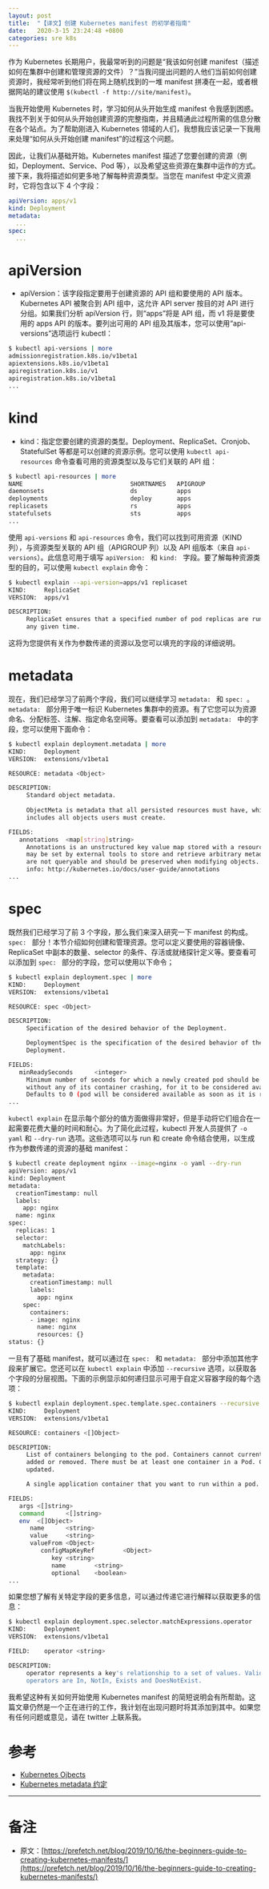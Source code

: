 ```yaml
---
layout: post
title:  "【译文】创建 Kubernetes manifest 的初学者指南"
date:   2020-3-15 23:24:48 +0800
categories: sre k8s
---
```


作为 Kubernetes 长期用户，我最常听到的问题是“我该如何创建 manifest（描述如何在集群中创建和管理资源的文件）？”当我问提出问题的人他们当前如何创建资源时，我经常听到他们将在网上随机找到的一堆 manifest 拼凑在一起，或者根据网站的建议使用 `$(kubectl -f http://site/manifest)`。

当我开始使用 Kubernetes 时，学习如何从头开始生成 manifest 令我感到困惑。我找不到关于如何从头开始创建资源的完整指南，并且精通此过程所需的信息分散在各个站点。为了帮助刚进入 Kubernetes 领域的人们，我想我应该记录一下我用来处理“如何从头开始创建 manifest”的过程这个问题。

因此，让我们从基础开始。Kubernetes manifest 描述了您要创建的资源（例如，Deployment、Service、Pod 等），以及希望这些资源在集群中运作的方式。接下来，我将描述如何更多地了解每种资源类型。当您在 manifest 中定义资源时，它将包含以下 4 个字段：

```yaml
apiVersion: apps/v1
kind: Deployment
metadata:
  ...
spec:
  ...
```

# apiVersion

* apiVersion：该字段指定要用于创建资源的 API 组和要使用的 API 版本。Kubernetes API 被聚合到 API 组中，这允许 API server 按目的对 API 进行分组。如果我们分析 apiVersion 行，则“apps”将是 API 组，而 v1 将是要使用的 apps API 的版本。要列出可用的 API 组及其版本，您可以使用“api-versions”选项运行 kubectl：

```bash
$ kubectl api-versions | more
admissionregistration.k8s.io/v1beta1
apiextensions.k8s.io/v1beta1
apiregistration.k8s.io/v1
apiregistration.k8s.io/v1beta1
...
```

# kind

* kind：指定您要创建的资源的类型。Deployment、ReplicaSet、Cronjob、StatefulSet 等都是可以创建的资源示例。您可以使用 `kubectl api-resources` 命令查看可用的资源类型以及与它们关联的 API 组：

```bash
$ kubectl api-resources | more
NAME                              SHORTNAMES   APIGROUP                       NAMESPACED   KIND
daemonsets                        ds           apps                           true         DaemonSet
deployments                       deploy       apps                           true         Deployment
replicasets                       rs           apps                           true         ReplicaSet
statefulsets                      sts          apps                           true         StatefulSet
...
```

使用 `api-versions` 和 `api-resources` 命令，我们可以找到可用资源（KIND 列），与资源类型关联的 API 组（APIGROUP 列）以及 API 组版本（来自 `api-versions`）。此信息可用于填写 `apiVersion: ` 和 `kind: ` 字段。要了解每种资源类型的目的，可以使用 `kubectl explain` 命令：

```bash
$ kubectl explain --api-version=apps/v1 replicaset
KIND:     ReplicaSet
VERSION:  apps/v1

DESCRIPTION:
     ReplicaSet ensures that a specified number of pod replicas are running at
     any given time. 
```

这将为您提供有关作为参数传递的资源以及您可以填充的字段的详细说明。

# metadata

现在，我们已经学习了前两个字段，我们可以继续学习 `metadata: ` 和 `spec: `。`metadata: ` 部分用于唯一标识 Kubernetes 集群中的资源。有了它您可以为资源命名、分配标签、注解、指定命名空间等。要查看可以添加到 `metadata: ` 中的字段，您可以使用下面命令：

```bash
$ kubectl explain deployment.metadata | more
KIND:     Deployment
VERSION:  extensions/v1beta1

RESOURCE: metadata <Object>

DESCRIPTION:
     Standard object metadata.
                                                                                                                                             
     ObjectMeta is metadata that all persisted resources must have, which
     includes all objects users must create.

FIELDS:
   annotations  <map[string]string>
     Annotations is an unstructured key value map stored with a resource that
     may be set by external tools to store and retrieve arbitrary metadata. They
     are not queryable and should be preserved when modifying objects. More
     info: http://kubernetes.io/docs/user-guide/annotations
...
```

# spec

既然我们已经学习了前 3 个字段，那么我们来深入研究一下 manifest 的构成。`spec: ` 部分！本节介绍如何创建和管理资源。您可以定义要使用的容器镜像、ReplicaSet 中副本的数量、selector 的条件、存活或就绪探针定义等。要查看可以添加到 `spec: ` 部分的字段，您可以使用以下命令；

```bash
$ kubectl explain deployment.spec | more
KIND:     Deployment
VERSION:  extensions/v1beta1

RESOURCE: spec <Object>

DESCRIPTION:
     Specification of the desired behavior of the Deployment.

     DeploymentSpec is the specification of the desired behavior of the
     Deployment.

FIELDS:
   minReadySeconds      <integer>
     Minimum number of seconds for which a newly created pod should be ready
     without any of its container crashing, for it to be considered available.
     Defaults to 0 (pod will be considered available as soon as it is ready)
...
```

`kubectl explain` 在显示每个部分的值方面做得非常好，但是手动将它们组合在一起需要花费大量的时间和耐心。为了简化此过程，kubectl 开发人员提供了 `-o yaml` 和 `--dry-run` 选项。这些选项可以与 run 和 create 命令结合使用，以生成作为参数传递的资源的基础 manifest：

```bash
$ kubectl create deployment nginx --image=nginx -o yaml --dry-run
apiVersion: apps/v1
kind: Deployment
metadata:
  creationTimestamp: null
  labels:
    app: nginx
  name: nginx
spec:
  replicas: 1
  selector:
    matchLabels:
      app: nginx
  strategy: {}
  template:
    metadata:
      creationTimestamp: null
      labels:
        app: nginx
    spec:
      containers:
      - image: nginx
        name: nginx
        resources: {}
status: {}
```

一旦有了基础 manifest，就可以通过在 `spec: ` 和 `metadata: ` 部分中添加其他字段来扩展它。您还可以在 `kubectl explain` 中添加 `--recursive` 选项，以获取各个字段的分层视图。下面的示例显示如何递归显示可用于自定义容器字段的每个选项：

```bash
$ kubectl explain deployment.spec.template.spec.containers --recursive | more
KIND:     Deployment
VERSION:  extensions/v1beta1

RESOURCE: containers <[]Object>

DESCRIPTION:
     List of containers belonging to the pod. Containers cannot currently be
     added or removed. There must be at least one container in a Pod. Cannot be
     updated.

     A single application container that you want to run within a pod.

FIELDS:
   args <[]string>
   command      <[]string>
   env  <[]Object>
      name      <string>
      value     <string>
      valueFrom <Object>
         configMapKeyRef        <Object>
            key <string>
            name        <string>
            optional    <boolean>
...
```

如果您想了解有关特定字段的更多信息，可以通过传递它进行解释以获取更多的信息：

```bash
$ kubectl explain deployment.spec.selector.matchExpressions.operator
KIND:     Deployment
VERSION:  extensions/v1beta1

FIELD:    operator <string>

DESCRIPTION:
     operator represents a key's relationship to a set of values. Valid
     operators are In, NotIn, Exists and DoesNotExist.
```

我希望这种有关如何开始使用 Kubernetes manifest 的简短说明会有所帮助。这篇文章仍然是一个正在进行的工作，我计划在出现问题时将其添加到其中。如果您有任何问题或意见，请在 twitter 上联系我。

# 参考

* [Kubernetes Ojbects](https://kubernetes.io/docs/concepts/overview/working-with-objects/kubernetes-objects/)
* [Kubernetes metadata 约定](https://github.com/kubernetes/community/blob/master/contributors/devel/sig-architecture/api-conventions.md#metadata)

---

# 备注

* 原文：[https://prefetch.net/blog/2019/10/16/the-beginners-guide-to-creating-kubernetes-manifests/](https://prefetch.net/blog/2019/10/16/the-beginners-guide-to-creating-kubernetes-manifests/)

